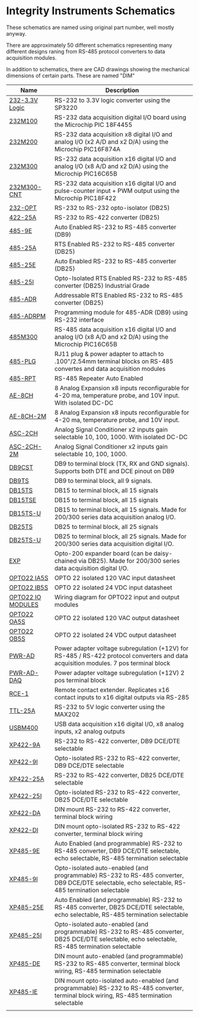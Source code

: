 # Integrity Instruments Schematics

These schematics are named using original part number, well mostly anyway.

There are approximately 50 different schematics representing many different designs raning from RS-485 protocol converters to data acquisition modules.

In addition to schematics, there are CAD drawings showing the mechanical dimensions of certain parts. These are named "DIM"


| Name | Description |
|------|-------------|
| [232-3.3V Logic](https://github.com/anthonykempka/Integrity-Instruments-Products/blob/main/Schematics/PDF/232-3.3V%20Logic%20SCHEMATIC.pdf) | RS-232 to 3.3V logic converter using the SP3220 |
| [232M100](https://github.com/anthonykempka/Integrity-Instruments-Products/blob/main/Schematics/PDF/232M100%20SCHEMATIC.pdf) | RS-232 data acquisition digital I/O board using the Microchip PIC 18F4455 |
| [232M200](https://github.com/anthonykempka/Integrity-Instruments-Products/blob/main/Schematics/PDF/232M200%20SCHEMATIC.pdf) | RS-232 data acquisition x8 digital I/O and analog I/O (x2 A/D and x2 D/A) using the Microchip PIC16F874A |
| [232M300](https://github.com/anthonykempka/Integrity-Instruments-Products/blob/main/Schematics/PDF/232M300%20SCHEMATIC.pdf) | RS-232 data acquisition x16 digital I/O and analog I/O (x8 A/D and x2 D/A) using the Microchip PIC16C65B |
| [232M300-CNT](https://github.com/anthonykempka/Integrity-Instruments-Products/blob/main/Schematics/PDF/232M300-CNT%20SCHEMATIC.pdf) | RS-232 data acquisition x16 digital I/O and pulse-counter input + PWM output using the Microchip PIC18F422 |
| [232-OPT](https://github.com/anthonykempka/Integrity-Instruments-Products/blob/main/Schematics/PDF/232-OPT%20SCHEMATIC.pdf) | RS-232 to RS-232 opto-isolator (DB25) |
| [422-25A](https://github.com/anthonykempka/Integrity-Instruments-Products/blob/main/Schematics/PDF/422-25A%20SCHEMATIC.pdf) | RS-232 to RS-422 converter (DB25) |
| [485-9E](https://github.com/anthonykempka/Integrity-Instruments-Products/blob/main/Schematics/PDF/485-9E%20SCHEMATIC.pdf) | Auto Enabled RS-232 to RS-485 converter (DB9) |
| [485-25A](https://github.com/anthonykempka/Integrity-Instruments-Products/blob/main/Schematics/PDF/485-25A%20SCHEMATIC.pdf) | RTS Enabled RS-232 to RS-485 converter (DB25) |
| [485-25E](https://github.com/anthonykempka/Integrity-Instruments-Products/blob/main/Schematics/PDF/485-25E%20SCHEMATIC.pdf) | Auto Enabled RS-232 to RS-485 converter (DB25) |
| [485-25I](https://github.com/anthonykempka/Integrity-Instruments-Products/blob/main/Schematics/PDF/485-25I%20SCHEMATIC.pdf) | Opto-Isolated RTS Enabled RS-232 to RS-485 converter (DB25) Industrial Grade |
| [485-ADR](https://github.com/anthonykempka/Integrity-Instruments-Products/blob/main/Schematics/PDF/485-ADR%20SCHEMATIC.pdf) | Addressable RTS Enabled RS-232 to RS-485 converter (DB25) |
| [485-ADRPM](https://github.com/anthonykempka/Integrity-Instruments-Products/blob/main/Schematics/PDF/485-ADRPM%20SCHEMATIC.pdf) | Programming module for 485-ADR (DB9) using RS-232 interface |
| [485M300](https://github.com/anthonykempka/Integrity-Instruments-Products/blob/main/Schematics/PDF/485M300%20SCHEMATIC.pdf) | RS-485 data acquisition x16 digital I/O and analog I/O (x8 A/D and x2 D/A) using the Microchip PIC16C65B |
| [485-PLG](https://github.com/anthonykempka/Integrity-Instruments-Products/blob/main/Schematics/PDF/485-PLG%20SCHEMATIC.pdf) | RJ11 plug & power adapter to attach to .100"/2.54mm terminal blocks on RS-485 convertes and data acquisition modules |
| [485-RPT](https://github.com/anthonykempka/Integrity-Instruments-Products/blob/main/Schematics/PDF/485-RPT%20SCHEMATIC.pdf) | RS-485 Repeater Auto Enabled |
| [AE-8CH](https://github.com/anthonykempka/Integrity-Instruments-Products/blob/main/Schematics/PDF/AE-8CH%20SCHEMATIC.pdf) | 8 Analog Expansion x8 inputs reconfigurable for 4-20 ma, temperature probe, and 10V input. With isolated DC-DC |
| [AE-8CH-2M](https://github.com/anthonykempka/Integrity-Instruments-Products/blob/main/Schematics/PDF/AE-8CH-2M%20SCHEMATIC.pdf) | 8 Analog Expansion x8 inputs reconfigurable for 4-20 ma, temperature probe, and 10V input. |
| [ASC-2CH](https://github.com/anthonykempka/Integrity-Instruments-Products/blob/main/Schematics/PDF/ASC-2CH%20SCHEMATIC.pdf) | Analog Signal Conditioner x2 inputs gain selectable 10, 100, 1000. With isolated DC-DC |
| [ASC-2CH-2M](https://github.com/anthonykempka/Integrity-Instruments-Products/blob/main/Schematics/PDF/ASC-2CH-2M%20SCHEMATIC.pdf) | Analog Signal Conditioner x2 inputs gain selectable 10, 100, 1000. |
| [DB9CST](https://github.com/anthonykempka/Integrity-Instruments-Products/blob/main/Schematics/PDF/DB9CST%20SCHEMATIC.pdf) | DB9 to terminal block (TX, RX and GND signals). Supports both DTE and DCE pinout on DB9 |
| [DB9TS](https://github.com/anthonykempka/Integrity-Instruments-Products/blob/main/Schematics/PDF/DB9TS%20SCHEMATIC.pdf) | DB9 to terminal block, all 9 signals. |
| [DB15TS](https://github.com/anthonykempka/Integrity-Instruments-Products/blob/main/Schematics/PDF/DB15TS%20SCHEMATIC.pdf) | DB15 to terminal block, all 15 signals |
| [DB15TSE](https://github.com/anthonykempka/Integrity-Instruments-Products/blob/main/Schematics/PDF/DB15TSE%20SCHEMATIC.pdf) | DB15 to terminal block, all 15 signals |
| [DB15TS-U](https://github.com/anthonykempka/Integrity-Instruments-Products/blob/main/Schematics/PDF/DB25TS-U%20SCHEMATIC.pdf) | DB15 to terminal block, all 15 signals. Made for 200/300 series data acquisition analog I/O.  |
| [DB25TS](https://github.com/anthonykempka/Integrity-Instruments-Products/blob/main/Schematics/PDF/DB25TS%20SCHEMATIC.pdf) | DB25 to terminal block, all 25 signals |
| [DB25TS-U](https://github.com/anthonykempka/Integrity-Instruments-Products/blob/main/Schematics/PDF/DB25TS-U%20SCHEMATIC.pdf) | DB25 to terminal block, all 25 signals. Made for 200/300 series data acquisition digital I/O. |
| [EXP](https://github.com/anthonykempka/Integrity-Instruments-Products/blob/main/Schematics/PDF/EXP%20SCHEMATIC.pdf) | Opto-200 expander board (can be daisy-chained via DB25). Made for 200/300 series data acquisition digital I/O.  |
| [OPTO22 IA5S](https://github.com/anthonykempka/Integrity-Instruments-Products/blob/main/Schematics/PDF/OPTO22%20IA5S.pdf) | OPTO 22 isolated 120 VAC input datasheet |
| [OPTO22 IB5S](https://github.com/anthonykempka/Integrity-Instruments-Products/blob/main/Schematics/PDF/OPTO22%20IB5S.pdf) | OPTO 22 isolated 24 VDC input datasheet |
| [OPTO22 IO MODULES](https://github.com/anthonykempka/Integrity-Instruments-Products/blob/main/Schematics/PDF/OPTO22%20IO%20MODULES%20SCHEMATIC.pdf) | Wiring diagram for OPTO22 input and output modules |
| [OPTO22 OA5S](https://github.com/anthonykempka/Integrity-Instruments-Products/blob/main/Schematics/PDF/OPTO22%20OA5S.pdf) | OPTO 22 isolated 120 VAC output datasheet |
| [OPTO22 OB5S](https://github.com/anthonykempka/Integrity-Instruments-Products/blob/main/Schematics/PDF/OPTO22%20OB5S.pdf) | OPTO 22 isolated 24 VDC output datasheet |
| [PWR-AD](https://github.com/anthonykempka/Integrity-Instruments-Products/blob/main/Schematics/PDF/PWR-AD%20SCHEMATIC.pdf) | Power adapter voltage subregulation (+12V) for RS-485 / RS-422 protocol converters and data acquisition modules. 7 pos terminal block |
| [PWR-AD-DAQ](https://github.com/anthonykempka/Integrity-Instruments-Products/blob/main/Schematics/PDF/PWR-AD-DAQ%20SCHEMATIC.pdf) | Power adapter voltage subregulation (+12V) 2 pos terminal block |
| [RCE-1](https://github.com/anthonykempka/Integrity-Instruments-Products/blob/main/Schematics/PDF/RCE-1%20SCHEMATIC.pdf) | Remote contact extender. Replicates x16 contact inputs to x16 digital outputs via RS-285 |
| [TTL-25A](https://github.com/anthonykempka/Integrity-Instruments-Products/blob/main/Schematics/PDF/TTL-25A%20SCHEMATIC.pdf) | RS-232 to 5V logic converter using the MAX202 |
| [USBM400](https://github.com/anthonykempka/Integrity-Instruments-Products/blob/main/Schematics/PDF/USBM400%20SCHEMATIC.pdf) | USB data acquisition x16 digital I/O, x8 analog inputs, x2 analog outputs |
| [XP422-9A](https://github.com/anthonykempka/Integrity-Instruments-Products/blob/main/Schematics/PDF/XP422-9A%20SCHEMATIC.pdf) | RS-232 to RS-422 converter, DB9 DCE/DTE selectable |
| [XP422-9I](https://github.com/anthonykempka/Integrity-Instruments-Products/blob/main/Schematics/PDF/XP422-9I%20SCHEMATIC.pdf) | Opto-isolated RS-232 to RS-422 converter, DB9 DCE/DTE selectable |
| [XP422-25A](https://github.com/anthonykempka/Integrity-Instruments-Products/blob/main/Schematics/PDF/XP422-25A%20SCHEMATIC.pdf) | RS-232 to RS-422 converter, DB25 DCE/DTE selectable |
| [XP422-25I](https://github.com/anthonykempka/Integrity-Instruments-Products/blob/main/Schematics/PDF/XP422-25I%20SCHEMATIC.pdf) | Opto-isolated RS-232 to RS-422 converter, DB25 DCE/DTE selectable |
| [XP422-DA](https://github.com/anthonykempka/Integrity-Instruments-Products/blob/main/Schematics/PDF/XP422-DA%20SCHEMATIC.pdf) | DIN mount RS-232 to RS-422 converter, terminal block wiring |
| [XP422-DI](https://github.com/anthonykempka/Integrity-Instruments-Products/blob/main/Schematics/PDF/XP422-DI%20SCHEMATIC.pdf) | DIN mount opto-isolated RS-232 to RS-422 converter, terminal block wiring |
| [XP485-9E](https://github.com/anthonykempka/Integrity-Instruments-Products/blob/main/Schematics/PDF/XP485-9E%20SCHEMATIC.pdf) | Auto Enabled (and programmable) RS-232 to RS-485 converter, DB9 DCE/DTE selectable, echo selectable, RS-485 termination selectable |
| [XP485-9I](https://github.com/anthonykempka/Integrity-Instruments-Products/blob/main/Schematics/PDF/XP485-9EI%20SCHEMATIC.pdf) | Opto-isolated auto-enabled (and programmable) RS-232 to RS-485 converter, DB9 DCE/DTE selectable, echo selectable, RS-485 termination selectable |
| [XP485-25E](https://github.com/anthonykempka/Integrity-Instruments-Products/blob/main/Schematics/PDF/XP485-25E%20SCHEMATIC.pdf) | Auto Enabled (and programmable) RS-232 to RS-485 converter, DB25 DCE/DTE selectable, echo selectable, RS-485 termination selectable |
| [XP485-25I](https://github.com/anthonykempka/Integrity-Instruments-Products/blob/main/Schematics/PDF/XP485-25EI%20SCHEMATIC.pdf) | Opto-isolated auto-enabled (and programmable) RS-232 to RS-485 converter, DB25 DCE/DTE selectable, echo selectable, RS-485 termination selectable |
| [XP485-DE](https://github.com/anthonykempka/Integrity-Instruments-Products/blob/main/Schematics/PDF/XP485-DE%20SCHEMATIC.pdf) | DIN mount auto-enabled (and programmable) RS-232 to RS-485 converter, terminal block wiring, RS-485 termination selectable |
| [XP485-IE](https://github.com/anthonykempka/Integrity-Instruments-Products/blob/main/Schematics/PDF/XP485-DEI%20SCHEMATIC.pdf) | DIN mount opto-isolated auto-enabled (and programmable) RS-232 to RS-485 converter, terminal block wiring, RS-485 termination selectable |
|  |  |

